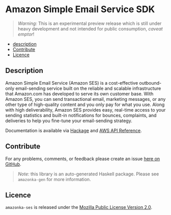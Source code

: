 # Amazon Simple Email Service SDK

> _Warning:_ This is an experimental preview release which is still under heavy development and not intended for public consumption, _caveat emptor_!

* [description](#description)
* [Contribute](#contribute)
* [Licence](#licence)

## Description

Amazon Simple Email Service (Amazon SES) is a cost-effective outbound-only email-sending service built on the reliable and scalable infrastructure that Amazon.com has developed to serve its own customer base. With Amazon SES, you can send transactional email, marketing messages, or any other type of high-quality content and you only pay for what you use. Along with high deliverability, Amazon SES provides easy, real-time access to your sending statistics and built-in notifications for bounces, complaints, and deliveries to help you fine-tune your email-sending strategy.

Documentation is available via [Hackage](http://hackage.haskell.org/package/amazonka-ses)
and [AWS API Reference](http://docs.aws.amazon.com/ses/latest/APIReference/Welcome.html).


## Contribute

For any problems, comments, or feedback please create an issue [here on GitHub](https://github.com/brendanhay/amazonka/issues).

> _Note:_ this library is an auto-generated Haskell package. Please see `amazonka-gen` for more information.


## Licence

`amazonka-ses` is released under the [Mozilla Public License Version 2.0](http://www.mozilla.org/MPL/).
